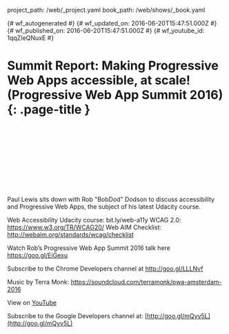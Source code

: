 project_path: /web/_project.yaml
book_path: /web/shows/_book.yaml

{# wf_autogenerated #}
{# wf_updated_on: 2016-06-20T15:47:51.000Z #}
{# wf_published_on: 2016-06-20T15:47:51.000Z #}
{# wf_youtube_id: 1qqZIeQNuxE #}

# Summit Report: Making Progressive Web Apps accessible, at scale! (Progressive Web App Summit 2016) {: .page-title }


<div class="video-wrapper">
  <iframe class="devsite-embedded-youtube-video" data-video-id="1qqZIeQNuxE"
          data-autohide="1" data-showinfo="0" frameborder="0" allowfullscreen>
  </iframe>
</div>

Paul Lewis sits down with Rob &quot;BobDod&quot; Dodson to discuss accessibility and Progressive Web Apps, the subject of his latest Udacity course. 

Web Accessibility Udacity course: bit.ly/web-a11y
WCAG 2.0: https://www.w3.org/TR/WCAG20/
Web AIM Checklist: http://webaim.org/standards/wcag/checklist

Watch Rob’s Progressive Web App Summit 2016 talk here https://goo.gl/EiGexu

Subscribe to the Chrome Developers channel at http://goo.gl/LLLNvf

Music by Terra Monk: https://soundcloud.com/terramonk/pwa-amsterdam-2016

View on [YouTube](https://youtu.be/1qqZIeQNuxE)

Subscribe to the Google Developers channel at: [http://goo.gl/mQyv5L](http://goo.gl/mQyv5L)
